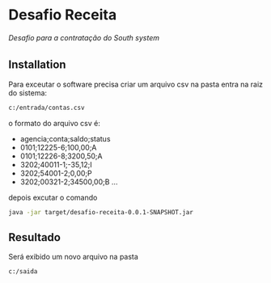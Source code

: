 # Desafio Receita
###### Desafio para a contratação do South system



## Installation

Para exceutar o software precisa criar um arquivo csv na pasta entra na raiz do sistema:

```sh
c:/entrada/contas.csv
```

o formato do arquivo csv é:

- agencia;conta;saldo;status
- 0101;12225-6;100,00;A
- 0101;12226-8;3200,50;A
- 3202;40011-1;-35,12;I
- 3202;54001-2;0,00;P
- 3202;00321-2;34500,00;B ...

depois excutar o comando 

```sh
java -jar target/desafio-receita-0.0.1-SNAPSHOT.jar
```

## Resultado

Será exibido um novo arquivo na pasta

```sh
c:/saida
```

